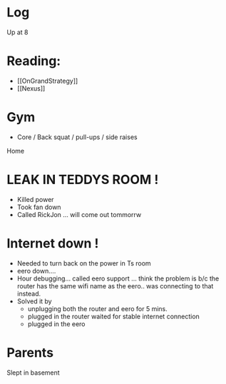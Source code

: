 


# Log


Up at 8 

# Reading:
-  [[OnGrandStrategy]]
- [[Nexus]]

# Gym 
- Core / Back squat / pull-ups / side raises

Home

# LEAK IN TEDDYS ROOM !
- Killed power
- Took fan down
- Called RickJon ... will come out tommorrw 

# Internet down !
- Needed to turn back on the power in Ts room
- eero down.... 
- Hour debugging... called eero support ... think the problem is b/c the router has the same wifi name as the eero.. was connecting to that instead. 
- Solved it by 
	- unplugging both the router and eero for 5 mins.
	- plugged in the router waited for stable internet connection
	- plugged in the eero


# Parents 

Slept in basement